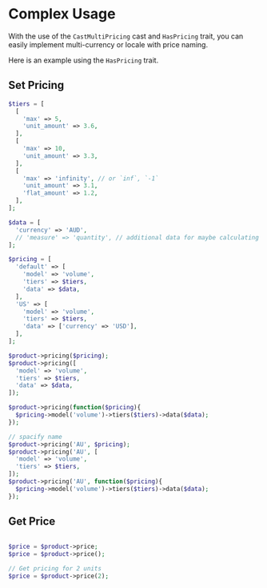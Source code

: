 # Complex Usage

With the use of the `CastMultiPricing` cast and `HasPricing` trait, you can easily implement multi-currency or locale with price naming.

Here is an example using the `HasPricing` trait.

## Set Pricing

```php
$tiers = [
  [
    'max' => 5,
    'unit_amount' => 3.6,
  ],
  [
    'max' => 10,
    'unit_amount' => 3.3,
  ],
  [
    'max' => 'infinity', // or `inf`, `-1`
    'unit_amount' => 3.1,
    'flat_amount' => 1.2,
  ],
];

$data = [
  'currency' => 'AUD',
  // 'measure' => 'quantity', // additional data for maybe calculating price from quantity, weight, or volume
];

$pricing = [
  'default' => [
    'model' => 'volume',
    'tiers' => $tiers,
    'data' => $data,
  ],
  'US' => [
    'model' => 'volume',
    'tiers' => $tiers,
    'data' => ['currency' => 'USD'],
  ],
];

$product->pricing($pricing);
$product->pricing([
  'model' => 'volume',
  'tiers' => $tiers,
  'data' => $data,
]);

$product->pricing(function($pricing){
  $pricing->model('volume')->tiers($tiers)->data($data);
});

// spacify name
$product->pricing('AU', $pricing);
$product->pricing('AU', [
  'model' => 'volume',
  'tiers' => $tiers,
]);
$product->pricing('AU', function($pricing){
  $pricing->model('volume')->tiers($tiers)->data($data);
});
```

## Get Price
```php

$price = $product->price;
$price = $product->price();

// Get pricing for 2 units
$price = $product->price(2);
```
